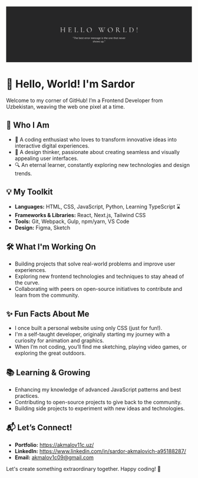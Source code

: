 ![](https://github.com/akmalov11c/akmalov11c/blob/main/cover_image.png)

# 👋 Hello, World! I'm Sardor

Welcome to my corner of GitHub! I’m a Frontend Developer from Uzbekistan, weaving the web one pixel at a time.

## 🌟 Who I Am
- 🚀 A coding enthusiast who loves to transform innovative ideas into interactive digital experiences.
- 🎨 A design thinker, passionate about creating seamless and visually appealing user interfaces.
- 🔍 An eternal learner, constantly exploring new technologies and design trends.

## 💡 My Toolkit
- **Languages:** HTML, CSS, JavaScript, Python, Learning TypeScript ⌛
- **Frameworks & Libraries:** React, Next.js, Tailwind CSS
- **Tools:** Git, Webpack, Gulp, npm/yarn, VS Code
- **Design:** Figma, Sketch

## 🛠️ What I'm Working On
- Building projects that solve real-world problems and improve user experiences.
- Exploring new frontend technologies and techniques to stay ahead of the curve.
- Collaborating with peers on open-source initiatives to contribute and learn from the community.

## ✨ Fun Facts About Me
- I once built a personal website using only CSS (just for fun!).
- I'm a self-taught developer, originally starting my journey with a curiosity for animation and graphics.
- When I’m not coding, you’ll find me sketching, playing video games, or exploring the great outdoors.

## 📚 Learning & Growing
- Enhancing my knowledge of advanced JavaScript patterns and best practices.
- Contributing to open-source projects to give back to the community.
- Building side projects to experiment with new ideas and technologies.

## 📬 Let’s Connect!
- **Portfolio:** https://akmalov11c.uz/
- **LinkedIn:** https://www.linkedin.com/in/sardor-akmalovich-a95188287/
- **Email:** akmalov1c09@gmail.com

Let's create something extraordinary together. Happy coding! 🚀
